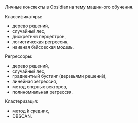 Личные конспекты в Obsidian на тему машинного обучения.

Классификаторы:

- дерево решений,
- случайный лес,
- дискретный перцептрон,
- логистическая регрессия,
- наивная байсовская модель.

Регрессоры:

- дерево решений,
- случайный лес,
- градиентный бустинг (деревьями решений),
- линейная регрессия,
- метод опорных векторов,
- полиномиальная регрессия.

Кластеризация:

- метод k средних,
- DBSCAN.
